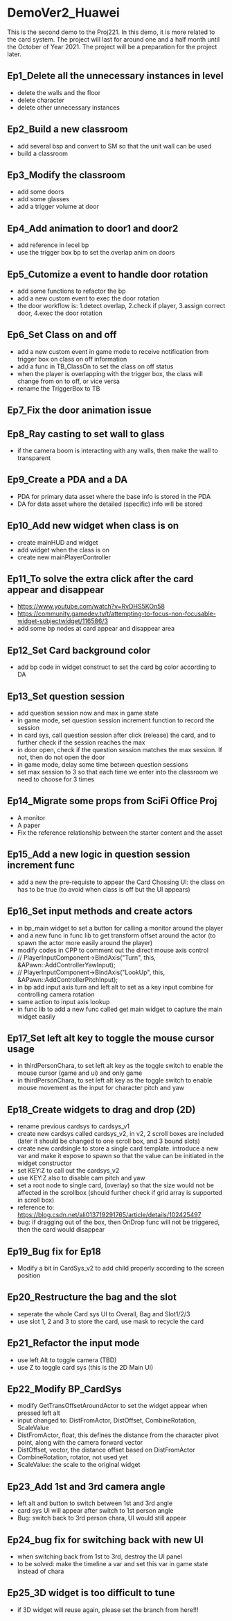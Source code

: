 # DemoVer2_Huawei
This is the second demo to the Proj221. In this demo, it is more related to the card system.
The project will last for around one and a half month until the October of Year 2021. The project will be a preparation for the project later.

## Ep1_Delete all the unnecessary instances in level
+ delete the walls and the floor
+ delete character
+ delete other unnecessary instances

## Ep2_Build a new classroom
+ add several bsp and convert to SM so that the unit wall can be used
+ build a classroom

## Ep3_Modify the classroom
+ add some doors
+ add some glasses
+ add a trigger volume at door

## Ep4_Add animation to door1 and door2
+ add reference in lecel bp
+ use the trigger box bp to set the overlap anim on doors

## Ep5_Cutomize a event to handle door rotation
+ add some functions to refactor the bp
+ add a new custom event to exec the door rotation
+ the door workflow is: 1.detect overlap, 2.check if player, 3.assign correct door, 4.exec the door rotation

## Ep6_Set Class on and off
+ add a new custom event in game mode to receive notification from trigger box on class on off information
+ add a func in TB_ClassOn to set the class on off status
+ when the player is overlapping with the trigger box, the class will change from on to off, or vice versa
+ rename the TriggerBox to TB

## Ep7_Fix the door animation issue

## Ep8_Ray casting to set wall to glass
+ if the camera boom is interacting with any walls, then make the wall to transparent

## Ep9_Create a PDA and a DA
+ PDA for primary data asset where the base info is stored in the PDA
+ DA for data asset where the detailed (specific) info will be stored

## Ep10_Add new widget when class is on
+ create mainHUD and widget
+ add widget when the class is on
+ create new mainPlayerController

## Ep11_To solve the extra click after the card appear and disappear
+ https://www.youtube.com/watch?v=RvDHS5KOn58
+ https://community.gamedev.tv/t/attempting-to-focus-non-focusable-widget-sobjectwidget/116586/3
+ add some bp nodes at card appear and disappear area

## Ep12_Set Card background color
+ add bp code in widget construct to set the card bg color according to DA

## Ep13_Set question session
+ add question session now and max in game state
+ in game mode, set question session increment function to record the session
+ in card sys, call question session after click (release) the card, and to further check if the session reaches the max
+ in door open, check if the question session matches the max session. If not, then do not open the door
+ in game mode, delay some time between question sessions
+ set max session to 3 so that each time we enter into the classroom we need to choose for 3 times

## Ep14_Migrate some props from SciFi Office Proj
+ A monitor
+ A paper
+ Fix the reference relationship between the starter content and the asset

## Ep15_Add a new logic in question session increment func
+ add a new the pre-requiste to appear the Card Chossing UI: the class on has to be true (to avoid when class is off but the UI appears)

## Ep16_Set input methods and create actors
+ in bp_main widget to set a button for calling a monitor around the player
+ and a new func in func lib to get transform offset around the actor (to spawn the actor more easily around the player)
+ modify codes in CPP to comment out the direct mouse axis control
+ // PlayerInputComponent->BindAxis("Turn", this, &APawn::AddControllerYawInput);
+ // PlayerInputComponent->BindAxis("LookUp", this, &APawn::AddControllerPitchInput);
+ in bp add input axis turn and left alt to set as a key input combine for controlling camera rotation
+ same action to input axis lookup
+ in func lib to add a new func called get main widget to capture the main widget easily

## Ep17_Set left alt key to toggle the mouse cursor usage
+ in thirdPersonChara, to set left alt key as the toggle switch to enable the mouse cursor (game and ui) and only game
+ in thirdPersonChara, to set left alt key as the toggle switch to enable mouse movement as the input for character pitch and yaw

## Ep18_Create widgets to drag and drop (2D)
+ rename previous cardsys to cardsys_v1
+ create new cardsys called cardsys_v2, in v2, 2 scroll boxes are included (later it should be changed to one scroll box, and 3 bound slots)
+ create new cardsingle to store a single card template. introduce a new var and make it expose to spawn so that the value can be initiated in the widget constructor
+ set KEY:Z to call out the cardsys_v2
+ use KEY:Z also to disable cam pitch and yaw
+ set a root node to single card, (overlay) so that the size would not be affected in the scrollbox (should further check if grid array is supported in scroll box)
+ reference to: https://blog.csdn.net/ali013719291765/article/details/102425497
+ bug: if dragging out of the box, then OnDrop func will not be triggered, then the card would disappear

## Ep19_Bug fix for Ep18
+ Modify a bit in CardSys_v2 to add child properly according to the screen position

## Ep20_Restructure the bag and the slot
+ seperate the whole Card sys UI to Overall, Bag and Slot1/2/3
+ use slot 1, 2 and 3 to store the card, use mask to recycle the card

## Ep21_Refactor the input mode
+ use left Alt to toggle camera (TBD)
+ use Z to toggle card sys (this is the 2D Main UI)

## Ep22_Modify BP_CardSys
+ modify GetTransOffsetAroundActor to set the widget appear when pressed left alt
+ input changed to: DistFromActor, DistOffset, CombineRotation, ScaleValue
+ DistFromActor, float, this defines the distance from the character pivot point, along with the camera forward vector
+ DistOffset, vector, the distance offset based on DistFromActor
+ CombineRotation, rotator, not used yet
+ ScaleValue: the scale to the original widget

## Ep23_Add 1st and 3rd camera angle
+ left alt and button to switch between 1st and 3rd angle
+ card sys UI will appear after switch to 1st person angle
+ Bug: switch back to 3rd person chara, UI would still appear

## Ep24_bug fix for switching back with new UI
+ when switching back from 1st to 3rd, destroy the UI panel
+ to be solved: make the timeline a var and set this var in game state instead of chara

## Ep25_3D widget is too difficult to tune
+ if 3D widget will reuse again, please set the branch from here!!!